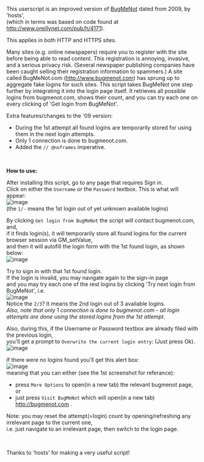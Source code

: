 This userscript is an improved version of [BugMeNot](http://userscripts-mirror.org/scripts/show/23074) dated from 2009, by 'hosts',  
(which in terms was based on code found at http://www.oreillynet.com/pub/h/4171).  

This applies in both HTTP and HTTPS sites.  

Many sites (e.g. online newspapers) require you to register with the site before being able to read content. This registration is annoying, invasive, and a serious privacy risk. (Several newspaper publishing companies have been caught selling their registration information to spammers.) A site called BugMeNot.com (http://www.bugmenot.com) has sprung up to aggregate fake logins for such sites. This script takes BugMeNot one step further by integrating it into the login page itself.
It retrieves all possible logins from bugmenot.com, shows their count, and you can try each one on every clicking of 'Get login from BugMeNot'.

Extra features/changes to the '09 version:
- During the 1st attempt all found logins are temporarily stored for using them in the next login attempts.
- Only 1 connection is done to bugmenot.com.
- Added the `// @noframes` imperative.


<br>  

**How to use:**  

After installing this script, go to any page that requires Sign in.    
Click on either the `Username` or the `Password` textbox. This is what will appear:     
![image](https://i.imgur.com/bMyO0Un.jpg)   
(the `1/-` means the 1st login out of yet unknown available logins)

By clicking `Get login from BugMeNot` the script will contact bugmenot.com, and,  
if it finds login(s), it will temporarily store all found logins for the current browser session via GM_setValue,  
and then it will autofill the login form with the 1st found login, as shown below:  
![image](https://i.imgur.com/E7ccv8O.jpg)  

Try to sign in with that 1st found login.  
If the login is invalid, you may navigate again to the sign-in page   
and you may try each one of the rest logins by clicking 'Try next login from BugMeNot', i.e.  
![image](https://i.imgur.com/R03FX2V.jpg)  
Notice the `2/3`? It means the 2nd login out of 3 available logins.  
*Also, note that only 1 connection is done to bugmenot.com - all login attempts are done using the stored logins from the 1st attempt.*  

Also, during this, if the Username or Password textbox are already filed with the previous login,  
you'll get a prompt to `Overwrite the current login entry`:  (Just press Ok).  
![image](https://i.imgur.com/ismAlzx.jpg)


If there were no logins found you'll get this alert box:  
![image](https://i.imgur.com/ayDyxaR.jpg)  
meaning that you can either (see the 1st screenshot for referance):  
- press `More Options` to open(in a new tab) the relevant bugmenot page, or  
- just press `Visit BugMeNot` which will open(in a new tab) http://bugmenot.com .  

Note: you may reset the attempt(=login) count by opening/refreshing any irrelevant page to the current one,  
i.e. just navigate to an irrelevant page, then switch to the login page.  

<br>

Thanks to 'hosts' for making a very useful script!